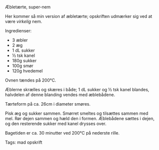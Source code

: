 Æbletærte, super-nem

Her kommer så min version af æbletærte; opskriften udmærker sig ved at være _virkelig_ nem.

Ingredienser:


* 3 æbler
* 2 æg
* 1 dL sukker
* &frac12; tsk kanel
* 180g sukker
* 100g smør
* 120g hvedemel

Ovnen tændes på 200&deg;C.

Æblerne skrælles og skæres i både; 1 dL sukker og &frac12; tsk kanel blandes, halvdelen af denne blanding vendes med æblebådene.

Tærteform på ca. 26cm i diameter smøres.

Pisk æg og sukker sammen. Smørret smeltes og tilsættes sammen med mel. Rør dejen sammen og hæld den i formen.
Æblebådene sættes i dejen, og den resterende sukker med kanel drysses over.

Bagetiden er ca. 30 minutter ved 200&deg;C på nederste rille.

Tags: mad opskrift
